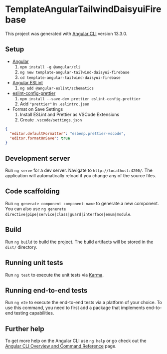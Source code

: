 # TemplateAngularTailwindDaisyuiFirebase

This project was generated with [Angular CLI](https://github.com/angular/angular-cli) version 13.3.0.

## Setup

- [Angular](https://angular.io/guide/setup-local)
  1. `npm install -g @angular/cli`
  1. `ng new template-angular-tailwind-daisyui-firebase`
  1. `cd template-angular-tailwind-daisyui-firebase`
- [Angular ESLint](https://github.com/angular-eslint/angular-eslint)
  1. `ng add @angular-eslint/schematics`
- [eslint-config-prettier](https://github.com/prettier/eslint-config-prettier)
  1. `npm install --save-dev prettier eslint-config-prettier`
  1. Add `"prettier"` in `.eslintrc.json`
- Format on Save Settings
  1. Install ESLint and Prettier as VSCode Extensions
  1. Create `.vscode/settings.json`

```json:settings.json
{
  "editor.defaultFormatter": "esbenp.prettier-vscode",
  "editor.formatOnSave": true
}
```

## Development server

Run `ng serve` for a dev server. Navigate to `http://localhost:4200/`. The application will automatically reload if you change any of the source files.

## Code scaffolding

Run `ng generate component component-name` to generate a new component. You can also use `ng generate directive|pipe|service|class|guard|interface|enum|module`.

## Build

Run `ng build` to build the project. The build artifacts will be stored in the `dist/` directory.

## Running unit tests

Run `ng test` to execute the unit tests via [Karma](https://karma-runner.github.io).

## Running end-to-end tests

Run `ng e2e` to execute the end-to-end tests via a platform of your choice. To use this command, you need to first add a package that implements end-to-end testing capabilities.

## Further help

To get more help on the Angular CLI use `ng help` or go check out the [Angular CLI Overview and Command Reference](https://angular.io/cli) page.
